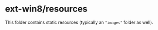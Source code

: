 # ext-win8/resources

This folder contains static resources (typically an `"images"` folder as well).
